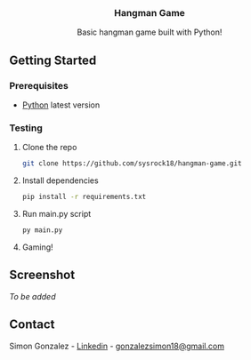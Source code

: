 <div id="top"></div>

<!-- PROJECT LOGO -->
<br />
<div align="center">
  <h3 align="center">Hangman Game</h3>

  <p align="center">
    Basic hangman game built with Python!
    <br />
  </p>
</div>


<!-- GETTING STARTED -->
## Getting Started

### Prerequisites

* [Python](https://www.python.org/downloads/) latest version


### Testing

1. Clone the repo
   ```sh
   git clone https://github.com/sysrock18/hangman-game.git
   ```
2. Install dependencies
   ```sh
   pip install -r requirements.txt
   ```
3. Run main.py script
   ```sh
   py main.py
   ```
3. Gaming!


<!-- Screenshot -->
## Screenshot

*To be added*


<!-- CONTACT -->
## Contact

Simon Gonzalez - [Linkedin](https://www.linkedin.com/in/simon-gonzalez-acosta-ing/) - gonzalezsimon18@gmail.com
